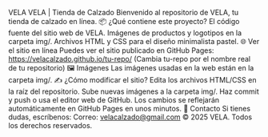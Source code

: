 VELA VELA | Tienda de Calzado Bienvenido al repositorio de VELA, tu tienda de calzado en línea. 📦 ¿Qué contiene este proyecto? El código fuente del sitio web de VELA. Imágenes de productos y logotipos en la carpeta img/. Archivos HTML y CSS para el diseño minimalista pastel. 🌐 Ver el sitio en línea Puedes ver el sitio publicado en GitHub Pages: https://velacalzado.github.io/tu-repo/ (Cambia tu-repo por el nombre real de tu repositorio) 🖼️ Imágenes Las imágenes usadas en la web están en la carpeta img/. ✍️ ¿Cómo modificar el sitio? Edita los archivos HTML/CSS en la raíz del repositorio. Sube nuevas imágenes a la carpeta img/. Haz commit y push o usa el editor web de GitHub. Los cambios se reflejarán automáticamente en GitHub Pages en unos minutos. 📧 Contacto Si tienes dudas, escríbenos: Correo: velacalzado@gmail.com © 2025 VELA. Todos los derechos reservados. </body> </html>
